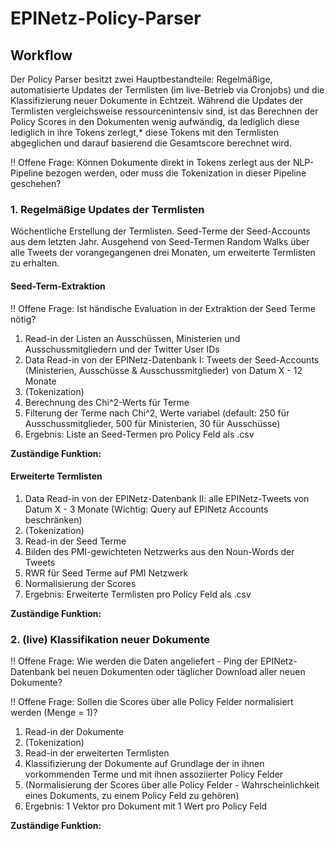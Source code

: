 # EPINetz-Policy-Parser

## Workflow

Der Policy Parser besitzt zwei Hauptbestandteile: Regelmäßige, automatisierte Updates der Termlisten (im live-Betrieb via Cronjobs) und die Klassifizierung neuer Dokumente in Echtzeit. Während die Updates der Termlisten vergleichsweise ressourcenintensiv sind, ist das Berechnen der Policy Scores in den Dokumenten wenig aufwändig, da lediglich diese lediglich in ihre Tokens zerlegt,* diese Tokens mit den Termlisten abgeglichen und darauf basierend die Gesamtscore berechnet wird.

!! Offene Frage: Können Dokumente direkt in Tokens zerlegt aus der NLP-Pipeline bezogen werden, oder muss die Tokenization in dieser Pipeline geschehen? 

### 1. Regelmäßige Updates der Termlisten

Wöchentliche Erstellung der Termlisten. Seed-Terme der Seed-Accounts aus dem letzten Jahr. Ausgehend von Seed-Termen Random Walks über alle Tweets der vorangegangenen drei Monaten, um erweiterte Termlisten zu erhalten.

#### Seed-Term-Extraktion

!! Offene Frage: Ist händische Evaluation in der Extraktion der Seed Terme nötig? 

1. Read-in der Listen an Ausschüssen, Ministerien und Ausschussmitgliedern und der Twitter User IDs
2. Data Read-in von der EPINetz-Datenbank I: Tweets der Seed-Accounts (Ministerien, Ausschüsse & Ausschussmitglieder) von Datum X - 12 Monate
3. (Tokenization)
4. Berechnung des Chi^2-Werts für Terme
5. Filterung der Terme nach Chi^2, Werte variabel (default: 250 für Ausschussmitglieder, 500 für Ministerien, 30 für Ausschüsse)
6. Ergebnis: Liste an Seed-Termen pro Policy Feld als .csv

**Zuständige Funktion:**

#### Erweiterte Termlisten

1. Data Read-in von der EPINetz-Datenbank II: alle EPINetz-Tweets von Datum X - 3 Monate (Wichtig: Query auf EPINetz Accounts beschränken)
2. (Tokenization)
3. Read-in der Seed Terme
4. Bilden des PMI-gewichteten Netzwerks aus den Noun-Words der Tweets
5. RWR für Seed Terme auf PMI Netzwerk
6. Normalisierung der Scores
7. Ergebnis: Erweiterte Termlisten pro Policy Feld als .csv

**Zuständige Funktion:**

### 2. (live) Klassifikation neuer Dokumente

!! Offene Frage: Wie werden die Daten angeliefert - Ping der EPINetz-Datenbank bei neuen Dokumenten oder täglicher Download aller neuen Dokumente? 

!! Offene Frage: Sollen die Scores über alle Policy Felder normalisiert werden (Menge = 1)? 

1. Read-in der Dokumente
2. (Tokenization)
3. Read-in der erweiterten Termlisten
4. Klassifizierung der Dokumente auf Grundlage der in ihnen vorkommenden Terme und mit ihnen assoziierter Policy Felder
5. (Normalisierung der Scores über alle Policy Felder - Wahrscheinlichkeit eines Dokuments, zu einem Policy Feld zu gehören)
6. Ergebnis: 1 Vektor pro Dokument mit 1 Wert pro Policy Feld 

**Zuständige Funktion:**
